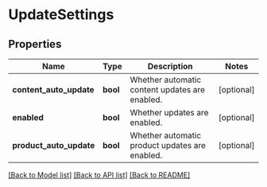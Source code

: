 # UpdateSettings

## Properties
Name | Type | Description | Notes
------------ | ------------- | ------------- | -------------
**content_auto_update** | **bool** | Whether automatic content updates are enabled. | [optional] 
**enabled** | **bool** | Whether updates are enabled. | [optional] 
**product_auto_update** | **bool** | Whether automatic product updates are enabled. | [optional] 

[[Back to Model list]](../README.md#documentation-for-models) [[Back to API list]](../README.md#documentation-for-api-endpoints) [[Back to README]](../README.md)

